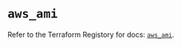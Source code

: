 # `aws_ami`

Refer to the Terraform Registory for docs: [`aws_ami`](https://registry.terraform.io/providers/hashicorp/aws/5.24.0/docs/resources/ami).
